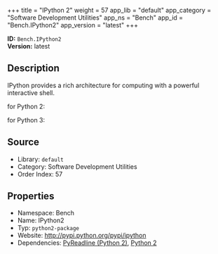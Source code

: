 ﻿+++
title = "IPython 2"
weight = 57
app_lib = "default"
app_category = "Software Development Utilities"
app_ns = "Bench"
app_id = "Bench.IPython2"
app_version = "latest"
+++

**ID:** `Bench.IPython2`  
**Version:** latest  
<!--more-->

## Description
IPython provides a rich architecture for computing with a powerful interactive shell.

for Python 2:


for Python 3:

## Source

* Library: `default`
* Category: Software Development Utilities
* Order Index: 57

## Properties

* Namespace: Bench
* Name: IPython2
* Typ: `python2-package`
* Website: <http://pypi.python.org/pypi/ipython>
* Dependencies: [PyReadline (Python 2)](/app/Bench.PyReadline2), [Python 2](/app/Bench.Python2)

